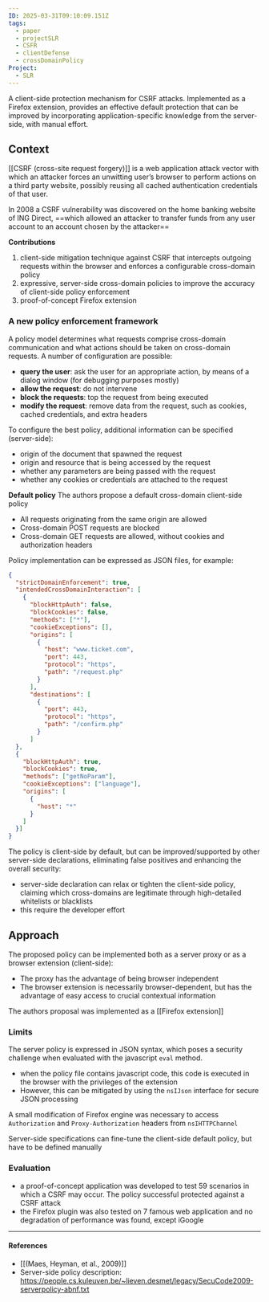 ```yaml
---
ID: 2025-03-31T09:10:09.151Z
tags:
  - paper
  - projectSLR
  - CSFR
  - clientDefense
  - crossDomainPolicy
Project:
  - SLR
---
```

A client-side protection mechanism for CSRF attacks. Implemented as a Firefox extension, provides an effective default protection that can be improved by incorporating application-specific knowledge from the server-side, with manual effort.

## Context

[[CSRF (cross-site request forgery)]] is a web application attack vector with which an attacker forces an unwitting user’s browser to perform actions on a third party website, possibly reusing all cached authentication credentials of that user.

In 2008 a CSRF vulnerability was discovered on the home banking website of ING Direct, ==which allowed an attacker to transfer funds from any user account to an account chosen by the attacker==

**Contributions**
1. client-side mitigation technique against CSRF that intercepts outgoing requests within the browser and enforces a configurable cross-domain policy
2. expressive, server-side cross-domain policies to improve the accuracy of client-side policy enforcement
3. proof-of-concept Firefox extension

### A new policy enforcement framework

A policy model determines what requests comprise cross-domain communication and what actions should be taken on cross-domain requests. A number of configuration are possible:
- **query the user**: ask the user for an appropriate action, by means of a dialog window (for debugging purposes mostly)
- **allow the request**: do not intervene
- **block the requests**: top the request from being executed
- **modify the request**: remove data from the request, such as cookies, cached credentials, and extra headers

To configure the best policy, additional information can be specified (server-side):
- origin of the document that spawned the request
- origin and resource that is being accessed by the request
- whether any parameters are being passed with the request
- whether any cookies or credentials are attached to the request

**Default policy**
The authors propose a default cross-domain client-side policy
- All requests originating from the same origin are allowed
- Cross-domain POST requests are blocked
- Cross-domain GET requests are allowed, without cookies and authorization headers

Policy implementation can be expressed as JSON files, for example:

```json
{
  "strictDomainEnforcement": true,
  "intendedCrossDomainInteraction": [
    {
      "blockHttpAuth": false,
      "blockCookies": false,
      "methods": ["*"],
      "cookieExceptions": [],
      "origins": [
        {
          "host": "www.ticket.com",
          "port": 443,
          "protocol": "https",
          "path": "/request.php"
        }
      ],
      "destinations": [
        {
          "port": 443,
          "protocol": "https",
          "path": "/confirm.php"
        }
      ]
  },
  {
    "blockHttpAuth": true,
    "blockCookies": true,
    "methods": ["getNoParam"],
    "cookieExceptions": ["language"],
    "origins": [
      {
        "host": "*"
      }
    ]
  }]
}
```


The policy is client-side by default, but can be improved/supported by other server-side declarations, eliminating false positives and enhancing the overall security:
- server-side declaration can relax or tighten the client-side policy, claiming which cross-domains are legitimate through high-detailed whitelists or blacklists
- this require the developer effort

## Approach

The proposed policy can be implemented both as a server proxy or as a browser extension (client-side):
- The proxy has the advantage of being browser independent
- The browser extension is necessarily browser-dependent, but has the advantage of easy access to crucial contextual information

The authors proposal was implemented as a [[Firefox extension]]

### Limits

The server policy is expressed in JSON syntax, which poses a security challenge when evaluated with the javascript `eval` method.
- when the policy file contains javascript code, this code is executed in the browser with the privileges of the extension
- However, this can be mitigated by using the `nsIJson` interface for secure JSON processing

A small modification of Firefox engine was necessary to access `Authorization` and `Proxy-Authorization` headers from `nsIHTTPChannel`

Server-side specifications can fine-tune the client-side default policy, but have to be defined manually
### Evaluation

- a proof-of-concept application was developed to test 59 scenarios in which a CSRF may occur. The policy successful protected against a CSRF attack
- the Firefox plugin was also tested on 7 famous web application and no degradation of performance was found, except iGoogle

---
#### References
- [[(Maes, Heyman, et al., 2009)]]
- Server-side policy description: https://people.cs.kuleuven.be/~lieven.desmet/legacy/SecuCode2009-serverpolicy-abnf.txt
